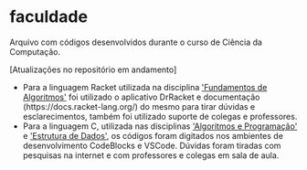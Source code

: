 <h1>faculdade</h1>
<p>Arquivo com códigos desenvolvidos durante o curso de Ciência da Computação.</p>

[Atualizações no repositório em andamento]

<ul>
<li>Para a linguagem Racket utilizada na disciplina <a href="https://github.com/aaziul/faculdade/tree/main/fundamentos-de-algoritmos
">'Fundamentos de Algoritmos'</a> foi utilizado o aplicativo DrRacket e documentação (https://docs.racket-lang.org/) do mesmo para tirar dúvidas e esclarecimentos, também foi utilizado suporte de colegas e professores.</li>

<li>Para a linguagem C, utilizada nas disciplinas <a href="https://github.com/aaziul/faculdade/tree/main/algoritmos-programa%C3%A7%C3%A3o">'Algoritmos e Programação'</a> e <a href="https://github.com/aaziul/faculdade/tree/main/estrutura-de-dados">'Estrutura de Dados'</a>, os códigos foram digitados nos ambientes de desenvolvimento CodeBlocks e VSCode. Dúvidas foram tiradas com pesquisas na internet e com professores e colegas em sala de aula.</li>
</ul>

